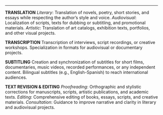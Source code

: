 
---

**TRANSLATION**
*Literary*: Translation of novels, poetry, short stories, and essays while respecting the author’s style and voice.
*Audiovisual*: Localization of scripts, texts for dubbing or subtitling, and promotional materials.
*Artistic*: Translation of art catalogs, exhibition texts, portfolios, and other visual projects.


**TRANSCRIPTION**
Transcription of interviews, script recordings, or creative workshops.
Specialization in formats for audiovisual or documentary projects.


**SUBTITLING**
Creation and synchronization of subtitles for short films, documentaries, music videos, recorded performances, or any independent content.
Bilingual subtitles (e.g., English-Spanish) to reach international audiences.

**TEXT REVISION & EDITING**
*Proofreading*: Orthographic and stylistic corrections for manuscripts, scripts, artistic publications, and academic texts.
*Editing*: Comprehensive editing of books, essays, scripts, and creative materials.
*Consultation*: Guidance to improve narrative and clarity in literary and audiovisual projects.



